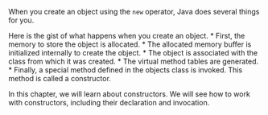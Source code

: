 When you create an object using the `new` operator, Java does several things
for you.

Here is the gist of what happens when you create an object.
    * First, the memory to store the object is allocated.
    * The allocated memory buffer is initialized internally to create the
      object.
    * The object is associated with the class from which it was created.
    * The virtual method tables are generated.
    * Finally, a special method defined in the objects class is invoked.
      This method is called a constructor.

In this chapter, we will learn about constructors. We will see how to work with
constructors, including their declaration and invocation.